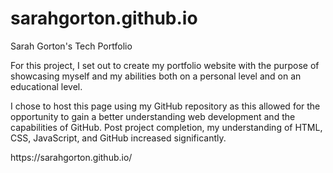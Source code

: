 # sarahgorton.github.io
<p>Sarah Gorton's Tech Portfolio </p>
<p>For this project, I set out to create my portfolio website with the purpose of showcasing 
myself and my abilities both on a personal level and on an educational level. </p>

<p>I chose to host this page using my GitHub repository as this allowed for the opportunity 
to gain a better understanding web development and the capabilities of GitHub. Post project 
completion, my understanding of HTML, CSS, JavaScript, and GitHub increased significantly. </p>

<p>https://sarahgorton.github.io/</p>
